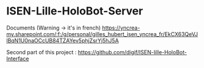 # ISEN-Lille-HoloBot-Server

Documents (Warning -> it's in french)
https://yncrea-my.sharepoint.com/:f:/g/personal/gilles_hubert_isen_yncrea_fr/EkCX63QeVJlBqN1U0naOCcUB84TZAYev5phjZsrYj5hJ5A

Second part of this project :
https://github.com/digif/ISEN-lille-HoloBot-Interface

